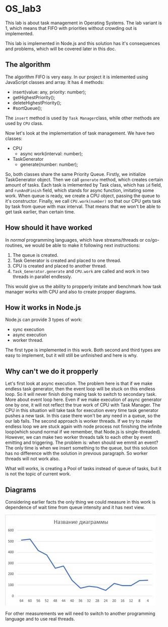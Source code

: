 # OS_lab3

This lab is about task management in Operating Systems.
The lab variant is 1, which means that FIFO with priorities without crowding out is implemented.

This lab is implemented in Node.js and this solution has it's consequences and problems, which will be covered later in this doc.

## The algorithm

The algorithm FIFO is very easy. In our project it is imlemented using JavaScript classes and array. It has 4 methods:

- insert(value: any, priority: number);
- getHighestPriority();
- deleteHighestPriority();
- #sortQueue();

The `insert` method is used by `Task Manager`class, while other methods are used by `CPU` class.

Now let's look at the implementation of task management.
We have two classes:

- CPU
  - async work(interval: number);
- TaskGenerator
  - generate(number: number);

So, both classes share the same Priority Queue.
Firstly, we initialize TaskGenerator object. Then we call `generate` method, which creates certain amount of tasks. Each task is imlemented by Task class, which has `id` field, and `runAndFinish` field, which stands for async function, imitating some work.
When queue is ready, we create a CPU object, passing the queue to it's constructor.
Finally, we call `CPU.work(number)` so that our CPU gets task by task from queue with max interval. That means that we won't be able to get task earlier, than certain time.

## How should it have worked

In _normal_ programming languages, which have streams/threads or co/go-routines, we would be able to make it following next instructions:

1. The queue is created.
2. Task Generator is created and placed to one thread.
3. CPU is created and placed to another thread.
4. `Task_Generator.generate` and `CPU.work` are called and work in two threads in parallel endlessly.

This would give us the ability to propperly imitate and benchmark how task manager works with CPU and also to create propper diagrams.

## How it works in Node.js

Node.js can provide 3 types of work:

- sync execution
- async execution
- worker thread.

The first type is implemented in this work. Both second and third types are easy to implement, but it will still be unfinished and here is why.

## Why can't we do it propperly

Let's first look at async execution. The problem here is that if we make endless task generator, then the event loop will be stuck on this endless loop. So it will never finish doing maing task to switch to secondary task. More about event loop here. Even if we make execution of async generator one by one, it will not reflect the true work of CPU with Task Manager. The CPU in this situation will take task for execution every time task generator pushes a new task. In this case there won't be any need in a queue, so the our lab fails.
The second approach is worker threads. If we try to make endless loop we are stuck again with node process not finishing the infinite loop(which sound normal if we remember, that Node.js is single-threaded). However, we can make two worker threads talk to each other by event emitting and triggering. The problem is: when should we emmit an event? The only time is when we insert something to the queue, but this solution has no difference with the solution in previous paragraph. So worker threads will not work also.

What will works, is creating a Pool of tasks instead of queue of tasks, but it is not the topic of current work.

## Diagrams

Considering earlier facts the only thing we could measure in this work is dependence of wait time from queue intensity and it has next view.

![diagram 1](./images/1.jpg)

For other measurements we will need to switch to another programming language and to use real threads.
